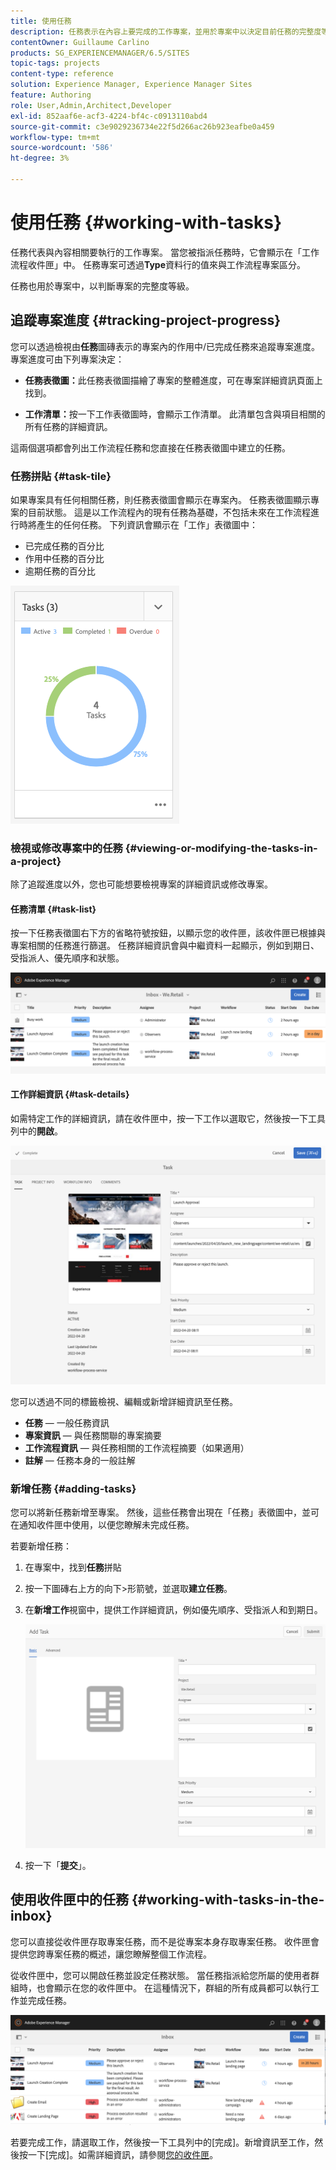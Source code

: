 ```yaml
---
title: 使用任務
description: 任務表示在內容上要完成的工作專案，並用於專案中以決定目前任務的完整度等級
contentOwner: Guillaume Carlino
products: SG_EXPERIENCEMANAGER/6.5/SITES
topic-tags: projects
content-type: reference
solution: Experience Manager, Experience Manager Sites
feature: Authoring
role: User,Admin,Architect,Developer
exl-id: 852aaf6e-acf3-4224-bf4c-c0913110abd4
source-git-commit: c3e9029236734e22f5d266ac26b923eafbe0a459
workflow-type: tm+mt
source-wordcount: '586'
ht-degree: 3%

---
```


# 使用任務 {#working-with-tasks}

任務代表與內容相關要執行的工作專案。 當您被指派任務時，它會顯示在「工作流程收件匣」中。 任務專案可透過&#x200B;**Type**&#x200B;資料行的值來與工作流程專案區分。

任務也用於專案中，以判斷專案的完整度等級。

## 追蹤專案進度 {#tracking-project-progress}

您可以透過檢視由&#x200B;**任務**&#x200B;圖磚表示的專案內的作用中/已完成任務來追蹤專案進度。 專案進度可由下列專案決定：

* **任務表徵圖：**&#x200B;此任務表徵圖描繪了專案的整體進度，可在專案詳細資訊頁面上找到。

* **工作清單：**&#x200B;按一下工作表徵圖時，會顯示工作清單。 此清單包含與項目相關的所有任務的詳細資訊。

這兩個選項都會列出工作流程任務和您直接在任務表徵圖中建立的任務。

### 任務拼貼 {#task-tile}

如果專案具有任何相關任務，則任務表徵圖會顯示在專案內。 任務表徵圖顯示專案的目前狀態。 這是以工作流程內的現有任務為基礎，不包括未來在工作流程進行時將產生的任何任務。 下列資訊會顯示在「工作」表徵圖中：

* 已完成任務的百分比
* 作用中任務的百分比
* 逾期任務的百分比

![任務拼貼](assets/project-tile-tasks.png)

### 檢視或修改專案中的任務 {#viewing-or-modifying-the-tasks-in-a-project}

除了追蹤進度以外，您也可能想要檢視專案的詳細資訊或修改專案。

#### 任務清單 {#task-list}

按一下任務表徵圖右下方的省略符號按鈕，以顯示您的收件匣，該收件匣已根據與專案相關的任務進行篩選。 任務詳細資訊會與中繼資料一起顯示，例如到期日、受指派人、優先順序和狀態。

![專案任務收件匣](assets/project-tasks.png)

#### 工作詳細資訊 {#task-details}

如需特定工作的詳細資訊，請在收件匣中，按一下工作以選取它，然後按一下工具列中的&#x200B;**開啟**。

![任務詳細資料](assets/project-task-detail.png)

您可以透過不同的標籤檢視、編輯或新增詳細資訊至任務。

* **任務** — 一般任務資訊
* **專案資訊** — 與任務關聯的專案摘要
* **工作流程資訊** — 與任務相關的工作流程摘要（如果適用）
* **註解** — 任務本身的一般註解

### 新增任務 {#adding-tasks}

您可以將新任務新增至專案。 然後，這些任務會出現在「任務」表徵圖中，並可在通知收件匣中使用，以便您瞭解未完成任務。

若要新增任務：

1. 在專案中，找到&#x200B;**任務**&#x200B;拼貼
1. 按一下圖磚右上方的向下>形箭號，並選取&#x200B;**建立任務**。
1. 在&#x200B;**新增工作**&#x200B;視窗中，提供工作詳細資訊，例如優先順序、受指派人和到期日。

   ![正在新增工作](assets/project-add-task.png)

1. 按一下「**提交**」。

## 使用收件匣中的任務 {#working-with-tasks-in-the-inbox}

您可以直接從收件匣存取專案任務，而不是從專案本身存取專案任務。 收件匣會提供您跨專案任務的概述，讓您瞭解整個工作流程。

從收件匣中，您可以開啟任務並設定任務狀態。 當任務指派給您所屬的使用者群組時，也會顯示在您的收件匣中。 在這種情況下，群組的所有成員都可以執行工作並完成任務。

![收件匣](assets/project-inbox.png)

若要完成工作，請選取工作，然後按一下工具列中的[完成]。 **&#x200B;**&#x200B;新增資訊至工作，然後按一下[完成]。**&#x200B;** 如需詳細資訊，請參閱[您的收件匣](/help/sites-authoring/inbox.md)。
